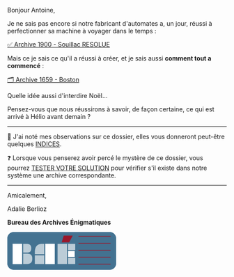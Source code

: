 Bonjour Antoine,

Je ne sais pas encore si notre fabricant d'automates a, un jour, réussi à perfectionner sa machine à voyager dans le temps :
 
[✅ Archive 1900 - Souillac  RESOLUE](https://archives-enigmatiques.fr/archives/1900-souillac/archive-1900-souillac-RESOLUE.pdf)

Mais ce je sais ce qu'il a réussi à créer, et je sais aussi **comment tout a commencé** :

[🗂️ Archive 1659 - Boston](https://archives-enigmatiques.fr/archives/1659-boston/archive-1659-boston.pdf)

Quelle idée aussi d'interdire Noël...


Pensez-vous que nous réussirons à savoir, de façon certaine, ce qui est arrivé à Hélio avant demain ?

---

🔎 J'ai noté mes observations sur ce dossier, elles vous donneront peut-être quelques [INDICES](https://archives-enigmatiques.fr/1659-boston-indice/).

❓ Lorsque vous penserez avoir percé le mystère de ce dossier, vous pourrez [TESTER VOTRE SOLUTION](https://archives-enigmatiques.fr/1659-boston-solution/) pour vérifier s'il existe dans notre système une archive correspondante.

---

Amicalement,

Adalie Berlioz

**Bureau des Archives Énigmatiques**

![BAE](../logo_bureau_des_archives.png)
